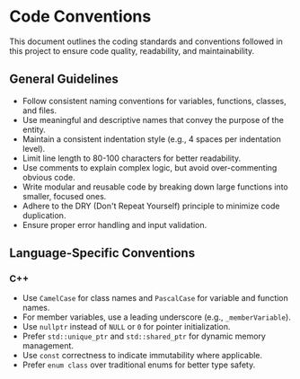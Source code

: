 # Code Conventions

This document outlines the coding standards and conventions followed in this project to ensure code quality, readability, and maintainability.

## General Guidelines

- Follow consistent naming conventions for variables, functions, classes, and files.
- Use meaningful and descriptive names that convey the purpose of the entity.
- Maintain a consistent indentation style (e.g., 4 spaces per indentation level).
- Limit line length to 80-100 characters for better readability.
- Use comments to explain complex logic, but avoid over-commenting obvious code.
- Write modular and reusable code by breaking down large functions into smaller, focused ones.
- Adhere to the DRY (Don't Repeat Yourself) principle to minimize code duplication.
- Ensure proper error handling and input validation.

## Language-Specific Conventions

### C++

- Use `CamelCase` for class names and `PascalCase` for variable and function names.
- For member variables, use a leading underscore (e.g., `_memberVariable`).
- Use `nullptr` instead of `NULL` or `0` for pointer initialization.
- Prefer `std::unique_ptr` and `std::shared_ptr` for dynamic memory management.
- Use `const` correctness to indicate immutability where applicable.
- Prefer `enum class` over traditional enums for better type safety.
